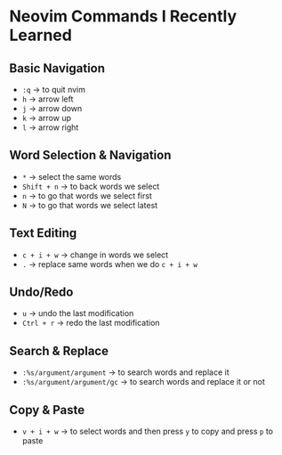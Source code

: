 # Neovim Commands I Recently Learned

## Basic Navigation
- `:q` → to quit nvim
- `h` → arrow left
- `j` → arrow down
- `k` → arrow up
- `l` → arrow right

## Word Selection & Navigation
- `*` → select the same words
- `Shift + n` → to back words we select
- `n` → to go that words we select first
- `N` → to go that words we select latest

## Text Editing
- `c + i + w` → change in words we select
- `.` → replace same words when we do `c + i + w`

## Undo/Redo
- `u` → undo the last modification
- `Ctrl + r` → redo the last modification

## Search & Replace
- `:%s/argument/argument` → to search words and replace it
- `:%s/argument/argument/gc` → to search words and replace it or not

## Copy & Paste
- `v + i + w` → to select words and then press `y` to copy and press `p` to paste
